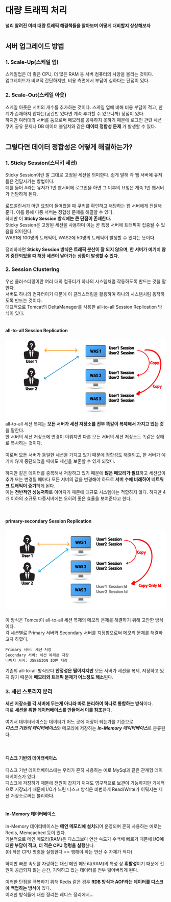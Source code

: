# 대량 트래픽 처리
**널리 알려진 여러 대량 트래픽 해결책들을 알아보며 어떻게 대비할지 상상해보자**
#

## 서버 업그레이드 방법
### 1. Scale-Up(스케일 업)
스케일업은 더 좋은 CPU, 더 많은 RAM 등 서버 컴퓨터의 사양을 올리는 것이다.  
업그레이드가 비교적 간단하지만, 비용 측면에서 부담이 심하다는 단점이 있다.

### 2. Scale-Out(스케일 아웃)
스케일 아웃은 서버의 개수를 추가하는 것이다. 스케일 업에 비해 비용 부담이 적고, 한계가 존재하지 않다는(공간만 있다면 계속 추가할 수 있으니까) 장점이 있다.  
하지만 여러대의 서버를 둠으로써 메모리를 공유하지 못하기 때문에 로그인 관련 세션 쿠키 공유 문제나 DB 데이터 불일치와 같은 **데이터 정합성 문제** 가 발생할 수 있다.

#
## 그렇다면 데이터 정합성은 어떻게 해결하는가?
### 1. Sticky Session(스티키 세션)
Sticky Session이란 말 그대로 고정된 세션을 의미한다. 쉽게 말해 각 웹 서버에 유저들은 전담시키는 방법이다.  
예를 들어 A라는 유저가 1번 웹서버에 로그인을 하면 그 이후의 요청은 계속 1번 웹서버가 전담하게 된다.  
<br>
로드밸런서가 어떤 요청이 들어왔을 때 쿠키를 확인하고 해당하는 웹 서버에게 전달해 준다. 이를 통해 다중 서버는 정합성 문제를 해결할 수 있다.  
하지만 이 **Sticky Session 방식에는 큰 단점이 존재한다.**
<br>
Sticky Session은 고정된 세션을 사용하며 이는 곧 특정 서버에 트래픽이 집중될 수 있음을 의미한다.  
WAS1에 100명의 트래픽이, WAS2에 50명의 트래픽이 발생할 수 있다는 뜻이다.  
<br>
정리하자면 **Sticky Session 방식은 트래픽 분산이 잘 되지 않으며, 한 서버가 예기치 않게 중단되었을 때 해당 세션이 날아가는 상황이 발생할 수 있다.**

### 2. Session Clustering
우선 클러스터링이란 여러 대의 컴퓨터가 하나의 시스템처럼 작동하도록 만드는 것을 말한다.  
서버도 하나의 컴퓨터이기 때문에 이 클러스터링을 활용하여 하나의 시스템처럼 동작하도록 만드는 것이다.  
대표적으로 Tomcat의 DeltaManager를 사용한 all-to-all Session Replication 방식이 있다.  
<br>

#### all-to-all Session Replication  

![all-to-allSessionReplication](../resource/all-to-allSessionReplication.png)
<br>
all-to-all 세션 복제는 **모든 서버가 세션 저장소를 전부 똑같이 복제해서 가지고 있는 것**을 말한다.  
한 서버의 세션 저장소에 변경이 이뤄지면 다른 모든 서버의 세션 저장소도 똑같은 상태로 복사하는 것이다.  
<br>
이로써 모든 서버가 동일한 세션을 가지고 있기 때문에 정합성도 해결되고, 한 서버가 예기치 않게 중단되었을 때에도 세션을 보존할 수 있게 되었다.  
<br>
하지만 같은 데이터를 중복해서 저장하고 있기 때문에 **많은 메모리가 필요**하고 세션값이 추가 또는 변경될 때마다 모든 서버의 값을 변경해야 하므로 **서버 수에 비례하여 네트워크 트래픽이 증가**하게 된다.  
이는 **전반적인 성능저하**로 이어지기 때문에 대규모 시스템에는 적합하지 않다. 하지만 4개 이하의 소규모 다중서버에는 오히려 좋은 효율을 보여준다고 한다.  
<br>
<br>
#### primary-secondary Session Replication

![primary-secondarySessionReplication](../resource/primary-secondary.png)  
<br>
이 방식은 Tomcat이 all-to-all 세션 복제의 메모리 문제를 해결하기 위해 고안한 방식이다.  
각 세션별로 Primary 서버와 Secondary 서버를 지정함으로써 메모리 문제를 해결하고자 하였다.

    Primary 서버: 세션 저장
    Secondary 서버: 세션 복제본 저장
    나머지 서버: JSESSION ID만 저장

기존의 all-to-all 방식보다 **안정성은 떨어지지만** 모든 서버가 세션을 복제, 저장하고 있지 않기 때문에 **메모리와 트래픽 문제가 어느정도 해소**된다.  

### 3. 세션 스토리지 분리
**세션 저장소를 각 서버에 두는게 아니라 따로 분리하여 하나로 통합하는 방식**이다.  
따로 **세션을 위한 데이터베이스를 만들어서 이를 참조**한다.  
<br>
여기서 데이터베이스는 데이터가 어느 곳에 저장이 되는가를 기준으로  
***디스크 기반의 데이터베이스***와 메모리에 저장하는 ***In-Memory 데이터베이스***로 분류된다.  
<br>
<br>
#### 디스크 기반의 데이터베이스
디스크 기반 데이터베이스에는 우리가 흔히 사용하는 예로 MySql과 같은 관계형 데이터베이스가 있다.  
디스크에 저장하기 때문에 전원이 갑자기 꺼져도 영구적으로 보관이 가능하지만 기계적으로 저장되기 때문에 I/O가 느린 디스크 방식은 비번하게 Read/Write가 이뤄지는 세션 저장소로써는 불리하다.  
<br>

#### In-Memory 데이터베이스
In-Memory 데이터베이스는 **메인 메모리에 설치**되어 운영되며 흔히 사용하는 예로는 Redis, Memcached 등이 있다.  
기본적으로 메인 메모리(RAM)은 디스크보다 연산 속도가 수백배 빠르기 때문에 **I/O에 대한 부담이 적고, 더 적은 CPU 명령을 실행**한다.  
(더 적은 CPU 명령을 실행한다 == 행해야 하는 연산 수 자체가 적다)  
<br>
하지만 빠른 속도를 자랑하는 대신 메인 메모리(RAM)의 특성 상 **휘발성**이기 때문에 전원이 공급되지 않는 순간, 기억하고 있는 데이터를 전부 잃어버리게 된다.  
<br>
이러한 단점을 극복하기 위해 Redis 같은 경우 **RDB 방식과 AOF라는 데이터를 디스크에 백업하는 방식**이 있다.  
이러한 방식들에 대한 정리는 레디스 정리에서...